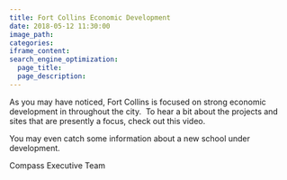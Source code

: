 ```yaml
---
title: Fort Collins Economic Development
date: 2018-05-12 11:30:00
image_path:
categories:
iframe_content:
search_engine_optimization:
  page_title:
  page_description:
---
```


As you may have noticed, Fort Collins is focused on strong economic development in throughout the city.  To hear a bit about the projects and sites that are presently a focus, check out this video.  

You may even catch some information about a new school under development.

Compass Executive Team